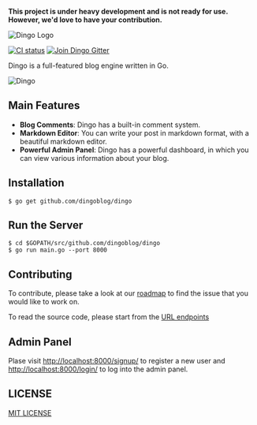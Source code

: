 **This project is under heavy development and is not ready for use. However, we'd love to have your contribution.**

![Dingo Logo](https://cloud.githubusercontent.com/assets/1311594/15427334/652081ae-1e62-11e6-9ae3-1dd0a667f22d.png)

[![CI status](https://img.shields.io/travis/dingoblog/dingo.svg)]()
[![Join Dingo Gitter](https://img.shields.io/gitter/room/dingoblog/dingo.svg)](https://gitter.im/dingoblog?utm_source=share-link&utm_medium=link&utm_campaign=share-link)

Dingo is a full-featured blog engine written in Go.

![Dingo](https://cloud.githubusercontent.com/assets/1311594/14765958/0e6dcccc-09c7-11e6-96f3-5487b6732371.png)

## Main Features

- **Blog Comments**: Dingo has a built-in comment system.
- **Markdown Editor**: You can write your post in markdown format, with a beautiful markdown editor.
- **Powerful Admin Panel**: Dingo has a powerful dashboard, in which you can view various information about your blog.

## Installation

```
$ go get github.com/dingoblog/dingo
```

## Run the Server

```
$ cd $GOPATH/src/github.com/dingoblog/dingo
$ go run main.go --port 8000
```

## Contributing

To contribute, please take a look at our [roadmap](https://github.com/dingoblog/dingo/issues/7) to find the issue that you would like to work on.

To read the source code, please start from the [URL endpoints](https://github.com/dingoblog/dingo/blob/master/app/app.go#L71)

## Admin Panel

Plase visit [http://localhost:8000/signup/](http://localhost:8000/signup/) to register a new user and [http://localhost:8000/login/](http://localhost:8000/login/) to log into the admin panel.

## LICENSE

[MIT LICENSE](/LICENSE)
